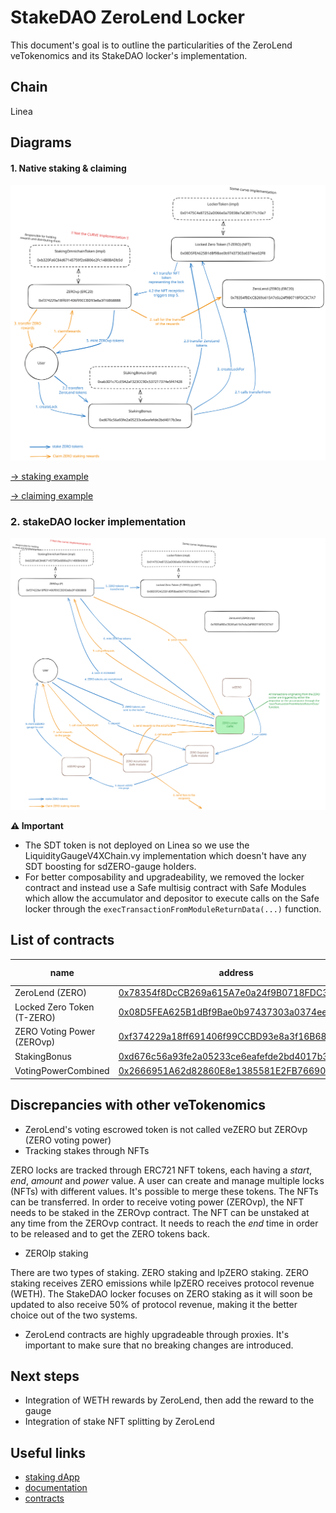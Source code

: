# StakeDAO ZeroLend Locker

This document's goal is to outline the particularities of the ZeroLend veTokenomics and its StakeDAO locker's implementation.

## Chain

Linea

## Diagrams

#### 1. Native staking & claiming

<img src="./zero-tx-example.svg" />

[→ staking example](https://lineascan.build/tx/0xa6e504332ce9b33fa3d243a6061c35e13d64668dabe402fc1318ba585e239a8f)

[→ claiming example](https://lineascan.build/tx/0xa24f160715bf16c796ef4bef29508d8abb5f47cfcec86c0bceef3df4d6526ce4)

### 2. stakeDAO locker implementation

<img src="./sd-zero-tx-example.svg"  />

**⚠️ Important**

- The SDT token is not deployed on Linea so we use the LiquidityGaugeV4XChain.vy implementation which doesn't have any SDT boosting for sdZERO-gauge holders.
- For better composability and upgradeability, we removed the locker contract and instead use a Safe multisig contract with Safe Modules which allow the accumulator and depositor to execute calls on the Safe locker through the `execTransactionFromModuleReturnData(...)` function.

## List of contracts

| name                       | address                                                                                                                  | proxy | used in SD integration |
| -------------------------- | ------------------------------------------------------------------------------------------------------------------------ | ----- | ---------------------- |
| ZeroLend (ZERO)            | [0x78354f8DcCB269a615A7e0a24f9B0718FDC3C7A7](https://lineascan.build/address/0x78354f8DcCB269a615A7e0a24f9B0718FDC3C7A7) | ❌    | ✅                     |
| Locked Zero Token (T-ZERO) | [0x08D5FEA625B1dBf9Bae0b97437303a0374ee02F8](https://lineascan.build/address/0x08D5FEA625B1dBf9Bae0b97437303a0374ee02F8) | ✅    | ✅                     |
| ZERO Voting Power (ZEROvp) | [0xf374229a18ff691406f99CCBD93e8a3f16B68888](https://lineascan.build/address/0xf374229a18ff691406f99CCBD93e8a3f16B68888) | ✅    | ✅                     |
| StakingBonus               | [0xd676c56a93fe2a05233ce6eafefde2bd4017b3ea](https://lineascan.build/address/0xd676c56a93fe2a05233ce6eafefde2bd4017b3ea) | ✅    | ❌                     |
| VotingPowerCombined        | [0x2666951A62d82860E8e1385581E2FB7669097647](https://lineascan.build/address/0x2666951A62d82860E8e1385581E2FB7669097647) | ✅    | ❌                     |

## Discrepancies with other veTokenomics

- ZeroLend's voting escrowed token is not called veZERO but ZEROvp (ZERO voting power)
- Tracking stakes through NFTs

ZERO locks are tracked through ERC721 NFT tokens, each having a _start_, _end_, _amount_ and _power_ value. A user can create and manage multiple locks (NFTs) with different values. It's possible to merge these tokens. The NFTs can be transferred. In order to receive voting power (ZEROvp), the NFT needs to be staked in the ZEROvp contract. The NFT can be unstaked at any time from the ZEROvp contract. It needs to reach the _end_ time in order to be released and to get the ZERO tokens back.

- ZEROlp staking

There are two types of staking. ZERO staking and lpZERO staking. ZERO staking receives ZERO emissions while lpZERO receives protocol revenue (WETH). The StakeDAO locker focuses on ZERO staking as it will soon be updated to also receive 50% of protocol revenue, making it the better choice out of the two systems.

- ZeroLend contracts are highly upgradeable through proxies. It's important to make sure that no breaking changes are introduced.

## Next steps

- Integration of WETH rewards by ZeroLend, then add the reward to the gauge
- Integration of stake NFT splitting by ZeroLend

## Useful links

- [staking dApp](https://one.zerolend.xyz/stake/)
- [documentation](https://docs.zerolend.xyz/governance/token-overview)
- [contracts](#list-of-contracts)
